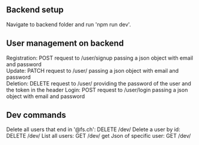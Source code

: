 ## Backend setup ##
Navigate to backend folder and run 'npm run dev'. 

## User management on backend ##  
Registration: POST request to /user/signup passing a json object with email and password  
Update: PATCH request to /user/<id> passing a json object with email and password  
Deletion: DELETE request to /user/ providing the password of the user and the token in the header
Login: POST request to /user/login passing a json object with email and password 

## Dev commands ##
Delete all users that end in '@fs.ch': DELETE /dev/
Delete a user by id: DELETE /dev/<id>
List all users: GET /dev/
get Json of specific user: GET /dev/<id>